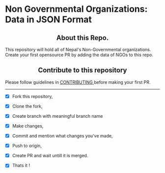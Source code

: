 





# Non Governmental Organizations: Data in JSON Format
<h2 align="center" markdown="1"> About this Repo.</h2>
This repository will hold all of<b></b> Nepal's Non-Governmental organizations.
Create your first opensource PR by adding the data of NGOs to this repo.
 <h2 align="center" markdown="1">Contribute to this repository</h2>
Please follow guidelines in <a href="./CONTRIBUTING.md">CONTRIBUTING </a>before making your first PR.

---
- [x] Fork this repository,
- [x] Clone the fork,
- [x] Create branch with meaningful branch name
- [x] Make changes,
- [x] Commit and mention what changes you've made,
- [x] Push to origin,
- [x] Create PR and wait untill it is merged.
- [x] Thats it !







